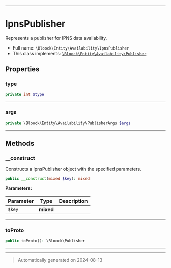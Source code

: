 ***

# IpnsPublisher

Represents a publisher for IPNS data availability.



* Full name: `\Bloock\Entity\Availability\IpnsPublisher`
* This class implements:
[`\Bloock\Entity\Availability\Publisher`](./Publisher.md)



## Properties


### type



```php
private int $type
```






***

### args



```php
private \Bloock\Entity\Availability\PublisherArgs $args
```






***

## Methods


### __construct

Constructs a IpnsPublisher object with the specified parameters.

```php
public __construct(mixed $key): mixed
```








**Parameters:**

| Parameter | Type | Description |
|-----------|------|-------------|
| `$key` | **mixed** |  |





***

### toProto



```php
public toProto(): \Bloock\Publisher
```












***


***
> Automatically generated on 2024-08-13
